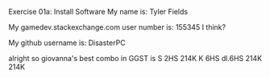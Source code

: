 Exercise 01a: Install Software
My name is: Tyler Fields

My gamedev.stackexchange.com user number is:
155345 I think?

My github username is:
DisasterPC

alright so giovanna's best combo in GGST is S 2HS 214K K 6HS dl.6HS 214K 214K
